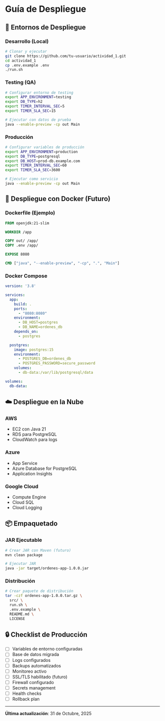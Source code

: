 # Guía de Despliegue

## 🚀 Entornos de Despliegue

### Desarrollo (Local)
```bash
# Clonar y ejecutar
git clone https://github.com/tu-usuario/actividad_1.git
cd actividad_1
cp .env.example .env
./run.sh
```

### Testing (QA)
```bash
# Configurar entorno de testing
export APP_ENVIRONMENT=testing
export DB_TYPE=h2
export TIMER_INTERVAL_SEC=5
export TIMER_SLA_SEC=15

# Ejecutar con datos de prueba
java --enable-preview -cp out Main
```

### Producción
```bash
# Configurar variables de producción
export APP_ENVIRONMENT=production
export DB_TYPE=postgresql
export DB_HOST=prod-db.example.com
export TIMER_INTERVAL_SEC=60
export TIMER_SLA_SEC=3600

# Ejecutar como servicio
java --enable-preview -cp out Main
```

## 🐳 Despliegue con Docker (Futuro)

### Dockerfile (Ejemplo)
```dockerfile
FROM openjdk:21-slim

WORKDIR /app

COPY out/ /app/
COPY .env /app/

EXPOSE 8080

CMD ["java", "--enable-preview", "-cp", ".", "Main"]
```

### Docker Compose
```yaml
version: '3.8'

services:
  app:
    build: .
    ports:
      - "8080:8080"
    environment:
      - DB_HOST=postgres
      - DB_NAME=ordenes_db
    depends_on:
      - postgres

  postgres:
    image: postgres:15
    environment:
      - POSTGRES_DB=ordenes_db
      - POSTGRES_PASSWORD=secure_password
    volumes:
      - db-data:/var/lib/postgresql/data

volumes:
  db-data:
```

## ☁️ Despliegue en la Nube

### AWS
- EC2 con Java 21
- RDS para PostgreSQL
- CloudWatch para logs

### Azure
- App Service
- Azure Database for PostgreSQL
- Application Insights

### Google Cloud
- Compute Engine
- Cloud SQL
- Cloud Logging

## 📦 Empaquetado

### JAR Ejecutable
```bash
# Crear JAR con Maven (futuro)
mvn clean package

# Ejecutar JAR
java -jar target/ordenes-app-1.0.0.jar
```

### Distribución
```bash
# Crear paquete de distribución
tar -czf ordenes-app-1.0.0.tar.gz \
  src/ \
  run.sh \
  .env.example \
  README.md \
  LICENSE
```

## 🔒 Checklist de Producción

- [ ] Variables de entorno configuradas
- [ ] Base de datos migrada
- [ ] Logs configurados
- [ ] Backups automatizados
- [ ] Monitoreo activo
- [ ] SSL/TLS habilitado (futuro)
- [ ] Firewall configurado
- [ ] Secrets management
- [ ] Health checks
- [ ] Rollback plan

---

**Última actualización**: 31 de Octubre, 2025

